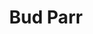 ---
layout: page
title: Bud Parr
permalink: /
include: "snippets/article-latest.html"
sharing: false
published: true
---